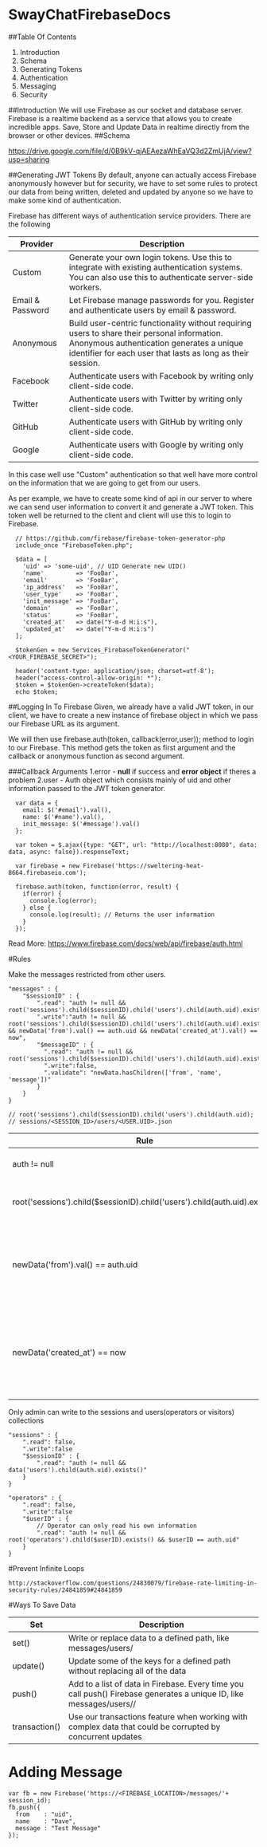 SwayChatFirebaseDocs
====================
##Table Of Contents
1. Introduction
2. Schema
3. Generating Tokens
4. Authentication
5. Messaging
6. Security

##Introduction
We will use Firebase as our socket and database server. Firebase is a realtime backend as a service that allows you to create incredible apps. Save, Store and Update Data in realtime directly from the browser or other devices.
##Schema

https://drive.google.com/file/d/0B9kV-qjAEAezaWhEaVQ3d2ZmUjA/view?usp=sharing

##Generating JWT Tokens
By default, anyone can actually access Firebase anonymously however but for security, we have to set some rules to protect our data from being written, deleted and updated by anyone so we have to make some kind of authentication.

Firebase has different ways of authentication service providers. There are the following

| Provider      | Description        | 
| ------------- | ------------- |
| Custom      | Generate your own login tokens. Use this to integrate with existing authentication systems. You can also use this to authenticate server-side workers. |
| Email & Password      | Let Firebase manage passwords for you. Register and authenticate users by email & password.      | 
| Anonymous | Build user-centric functionality without requiring users to share their personal information. Anonymous authentication generates a unique identifier for each user that lasts as long as their session. |
| Facebook | Authenticate users with Facebook by writing only client-side code. |
| Twitter | Authenticate users with Twitter by writing only client-side code. |
| GitHub | Authenticate users with GitHub by writing only client-side code. |
| Google | Authenticate users with Google by writing only client-side code. |

In this case well use "Custom" authentication so that well have more control on the information that we are going to get from our users. 

As per example, we have to create some kind of api in our server to where we can send user information to convert it and generate a JWT token. This token well be returned to the client and client will use this to login to Firebase.

~~~
  // https://github.com/firebase/firebase-token-generator-php
  include_once "FirebaseToken.php";
  
  $data = [
    'uid' => 'some-uid', // UID Generate new UID()
    'name'         => 'FooBar',
    'email'        => 'FooBar',
    'ip_address'   => 'FooBar',
    'user_type'    => 'FooBar',
    'init_message' => 'FooBar',
    'domain'       => 'FooBar',
    'status'       => 'FooBar',
    'created_at'   => date("Y-m-d H:i:s"),
    'updated_at'   => date("Y-m-d H:i:s")
  ];

  $tokenGen = new Services_FirebaseTokenGenerator("<YOUR_FIREBASE_SECRET>");
  
  header('content-type: application/json; charset=utf-8');
  header("access-control-allow-origin: *");
  $token = $tokenGen->createToken($data);
  echo $token;
~~~
##Logging In To Firebase
Given, we already have a valid JWT token, in our client, we have to create a new instance of firebase object in which we pass our Firebase URL as its argument.

We will then use firebase.auth(token, callback(error,user)); method to login to our Firebase. This method gets the token as first argument and the callback or anonymous function as second argument. 

###Callback Arguments
1.error - **null** if success and **error object** if theres a problem
2.user - Auth object which consists mainly of uid and other information passed to the JWT token generator.
~~~
  var data = {
    email: $('#email').val(),
    name: $('#name').val(),
    init_message: $('#message').val()
  };

  var token = $.ajax({type: "GET", url: "http://localhost:8080", data: data, async: false}).responseText;
  
  var firebase = new Firebase('https://sweltering-heat-8664.firebaseio.com');
  
  firebase.auth(token, function(error, result) {
    if(error) {
      console.log(error);
    } else {
      console.log(result); // Returns the user information 
    }
  });
~~~
Read More: https://www.firebase.com/docs/web/api/firebase/auth.html

#Rules

Make the messages restricted from other users.

~~~
"messages" : {
    "$sessionID" : {
        ".read": "auth != null && root('sessions').child($sessionID).child('users').child(auth.uid).exists()",
        ".write":"auth != null && root('sessions').child($sessionID).child('users').child(auth.uid).exists() && newData('from').val() == auth.uid && newData('created_at').val() == now",
        "$messageID" : {
          ".read": "auth != null && root('sessions').child($sessionID).child('users').child(auth.uid).exists()",
          ".write":false, 
          ".validate": "newData.hasChildren(['from', 'name', 'message'])"
        }
    }
}

// root('sessions').child($sessionID).child('users').child(auth.uid);
// sessions/<SESSION_ID>/users/<USER.UID>.json
~~~

| Rule          | Description   | 
| ------------- |---------------| 
| auth != null      |  User must be logged in |
| root('sessions').child($sessionID).child('users').child(auth.uid).exists()| Check if the user belongs to the session |
| newData('from').val() == auth.uid | Message from field must be equal to the uid of currently logged in user. |
| newData('created_at') == now | Checks if created at field which is a timestamp is equal to firebase current timestamp |


Only admin can write to the sessions and users(operators or visitors) collections
~~~
"sessions" : {
    ".read": false,
    ".write":false
    "$sessionID" : {
        ".read": "auth != null && data('users').child(auth.uid).exists()"
    }
}

"operators" : {
    ".read": false,
    ".write":false
    "$userID" : {
        // Operator can only read his own information
        ".read": "auth != null && root('operators').child($userID).exists() && $userID == auth.uid"
    }
}
~~~

#Prevent Infinite Loops

~~~
http://stackoverflow.com/questions/24830079/firebase-rate-limiting-in-security-rules/24841859#24841859
~~~

#Ways To Save Data

| Set           | Description                                                             | 
| ------------- |------------------------------------------------------------------------------| 
| set()         | Write or replace data to a defined path, like messages/users/<username> | 
| update()      | Update some of the keys for a defined path without replacing all of the data | 
| push()        | Add to a list of data in Firebase. Every time you call push() Firebase generates a unique ID, like messages/users/<unique-user-id>/<username> | 
| transaction() | Use our transactions feature when working with complex data that could be corrupted by concurrent updates | 


# Adding Message

~~~
var fb = new Firebase('https://<FIREBASE_LOCATION>/messages/'+ session_id);
fb.push({
  from    : "uid",
  name    : "Dave",
  message : "Test Message"
});
~~~







